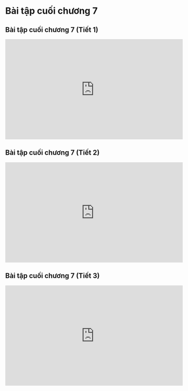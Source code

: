 # Bài tập cuối chương 7
## Bài tập cuối chương 7 (Tiết 1)
<iframe width="560" height="315" src="https://www.youtube.com/embed/nSczINmH4ls?si=js63kWPq1cmMt46g" title="YouTube video player" frameborder="0" allow="accelerometer; autoplay; clipboard-write; encrypted-media; gyroscope; picture-in-picture; web-share" referrerpolicy="strict-origin-when-cross-origin" allowfullscreen></iframe>

## Bài tập cuối chương 7 (Tiết 2)
<iframe width="560" height="315" src="https://www.youtube.com/embed/KgkZzFrO9eI?si=dskmvS2MljNfoAX4" title="YouTube video player" frameborder="0" allow="accelerometer; autoplay; clipboard-write; encrypted-media; gyroscope; picture-in-picture; web-share" referrerpolicy="strict-origin-when-cross-origin" allowfullscreen></iframe>

## Bài tập cuối chương 7 (Tiết 3)
<iframe width="560" height="315" src="https://www.youtube.com/embed/s_AM0xVxHKE?si=fJYKOSuCn3dgURL9" title="YouTube video player" frameborder="0" allow="accelerometer; autoplay; clipboard-write; encrypted-media; gyroscope; picture-in-picture; web-share" referrerpolicy="strict-origin-when-cross-origin" allowfullscreen></iframe>
